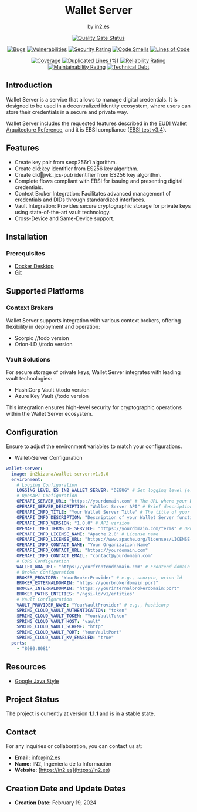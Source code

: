 <div align="center">

<h1>Wallet Server</h1>
<span>by </span><a href="https://in2.es">in2.es</a>
<p><p>

[![Quality Gate Status](https://sonarcloud.io/api/project_badges/measure?project=in2workspace_wallet-server&metric=alert_status)](https://sonarcloud.io/dashboard?id=in2workspace_wallet-server)

[![Bugs](https://sonarcloud.io/api/project_badges/measure?project=in2workspace_credential-issuer&metric=bugs)](https://sonarcloud.io/summary/new_code?in2workspace_credential-issuer)
[![Vulnerabilities](https://sonarcloud.io/api/project_badges/measure?project=in2workspace_credential-issuer&metric=vulnerabilities)](https://sonarcloud.io/dashboard?id=in2workspace_credential-issuer)
[![Security Rating](https://sonarcloud.io/api/project_badges/measure?project=in2workspace_credential-issuer&metric=security_rating)](https://sonarcloud.io/dashboard?id=in2workspace_credential-issuer)
[![Code Smells](https://sonarcloud.io/api/project_badges/measure?project=in2workspace_credential-issuer&metric=code_smells)](https://sonarcloud.io/summary/new_code?id=in2workspace_credential-issuer)
[![Lines of Code](https://sonarcloud.io/api/project_badges/measure?project=in2workspace_credential-issuer&metric=ncloc)](https://sonarcloud.io/dashboard?id=in2workspace_credential-issuer)

[![Coverage](https://sonarcloud.io/api/project_badges/measure?project=in2workspace_wallet-server&metric=coverage)](https://sonarcloud.io/summary/new_code?id=in2workspace_wallet-server)
[![Duplicated Lines (%)](https://sonarcloud.io/api/project_badges/measure?project=in2workspace_credential-issuer&metric=duplicated_lines_density)](https://sonarcloud.io/summary/new_code?id=in2workspace_credential-issuer)
[![Reliability Rating](https://sonarcloud.io/api/project_badges/measure?project=in2workspace_credential-issuer&metric=reliability_rating)](https://sonarcloud.io/dashboard?id=in2workspace_credential-issuer)
[![Maintainability Rating](https://sonarcloud.io/api/project_badges/measure?project=in2workspace_credential-issuer&metric=sqale_rating)](https://sonarcloud.io/dashboard?id=in2workspace_credential-issuer)
[![Technical Debt](https://sonarcloud.io/api/project_badges/measure?project=in2workspace_credential-issuer&metric=sqale_index)](https://sonarcloud.io/summary/new_code?id=in2workspace_credential-issuer)

</div>

## Introduction

Wallet Server is a service that allows to manage digital credentials. It is designed to be used in a decentralized identity ecosystem, where users can store their credentials in a secure and private way.

Wallet Server includes the requested features described in the [EUDI Wallet Arquitecture Reference](https://github.com/eu-digital-identity-wallet/eudi-doc-architecture-and-reference-framework/blob/main/docs/arf.md), and it is EBSI compliance ([EBSI test v3.4](https://hub.ebsi.eu/wallet-conformance)).

## Features
- Create key pair from secp256r1 algorithm.
- Create did:key identifier from ES256 key algorithm.
- Create did:key:jwk_jcs-pub identifier from ES256 key algorithm.
- Complete flows compliant with EBSI for issuing and presenting digital credentials.
- Context Broker Integration: Facilitates advanced management of credentials and DIDs through standardized interfaces.
- Vault Integration: Provides secure cryptographic storage for private keys using state-of-the-art vault technology.
- Cross-Device and Same-Device support.


## Installation
### Prerequisites
- [Docker Desktop](https://www.docker.com/)
- [Git](https://git-scm.com/)

## Supported Platforms

### Context Brokers
Wallet Server supports integration with various context brokers, offering flexibility in deployment and operation:

* Scorpio //todo version
* Orion-LD //todo version

### Vault Solutions
For secure storage of private keys, Wallet Server integrates with leading vault technologies:

* HashiCorp Vault //todo version
* Azure Key Vault //todo version

This integration ensures high-level security for cryptographic operations within the Wallet Server ecosystem.

## Configuration

Ensure to adjust the environment variables to match your configurations.

* Wallet-Server Configuration
```yaml
wallet-server:
  image: in2kizuna/wallet-server:v1.0.0
  environment:
    # Logging Configuration
    LOGGING_LEVEL_ES_IN2_WALLET_SERVER: "DEBUG" # Set logging level (e.g., DEBUG, INFO, WARN, ERROR)
    # OpenAPI Configuration
    OPENAPI_SERVER_URL: "https://yourdomain.com" # The URL where your Wallet Server is hosted
    OPENAPI_SERVER_DESCRIPTION: "Wallet Server API" # Brief description of your server
    OPENAPI_INFO_TITLE: "Your Wallet Server Title" # The title of your API
    OPENAPI_INFO_DESCRIPTION: "Description of your Wallet Server functionalities"
    OPENAPI_INFO_VERSION: "1.0.0" # API version
    OPENAPI_INFO_TERMS_OF_SERVICE: "https://yourdomain.com/terms" # URL to the terms of service
    OPENAPI_INFO_LICENSE_NAME: "Apache 2.0" # License name
    OPENAPI_INFO_LICENSE_URL: "https://www.apache.org/licenses/LICENSE-2.0.html" # Link to license
    OPENAPI_INFO_CONTACT_NAME: "Your Organization Name"
    OPENAPI_INFO_CONTACT_URL: "https://yourdomain.com"
    OPENAPI_INFO_CONTACT_EMAIL: "contact@yourdomain.com"
    # CORS Configuration
    WALLET_WDA_URL: "https://yourfrontenddomain.com" # Frontend domain for CORS policy
    # Broker Configuration
    BROKER_PROVIDER: "YourBrokerProvider" # e.g., scorpio, orion-ld
    BROKER_EXTERNALDOMAIN: "https://yourbrokerdomain:port"
    BROKER_INTERNALDOMAIN: "https://yourinternalbrokerdomain:port"
    BROKER_PATHS_ENTITIES: "/ngsi-ld/v1/entities"
    # Vault Configuration
    VAULT_PROVIDER_NAME: "YourVaultProvider" # e.g., hashicorp
    SPRING_CLOUD_VAULT_AUTHENTICATION: "token"
    SPRING_CLOUD_VAULT_TOKEN: "YourVaultToken"
    SPRING_CLOUD_VAULT_HOST: "vault"
    SPRING_CLOUD_VAULT_SCHEME: "http"
    SPRING_CLOUD_VAULT_PORT: "YourVaultPort"
    SPRING_CLOUD_VAULT_KV_ENABLED: "true"
  ports:
    - "8080:8081"

```

## Resources
* [Google Java Style](https://github.com/checkstyle/checkstyle/blob/master/src/main/resources/google_checks.xml)

## Project Status
The project is currently at version **1.1.1** and is in a stable state.

## Contact
For any inquiries or collaboration, you can contact us at:
* **Email:** [info@in2.es](mailto:info@in2.es)
* **Name:** IN2, Ingeniería de la Información
* **Website:** [https://in2.es](https://in2.es)

## Creation Date and Update Dates
* **Creation Date:** February 19, 2024
